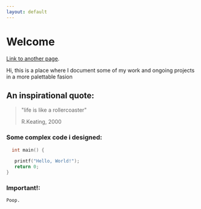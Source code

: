 ```yaml
---
layout: default
---
```


# Welcome
[Link to another page](./Audio.html).


Hi, this is a place where I document some of my work and ongoing projects in a more palettable fasion

## An inspirational quote:

> "life is like a rollercoaster"
>
> R.Keating, 2000

### Some complex code i designed:
```c
  int main() {
   
   printf("Hello, World!");
   return 0;
}
```
### Important!:
```
Poop.
```
